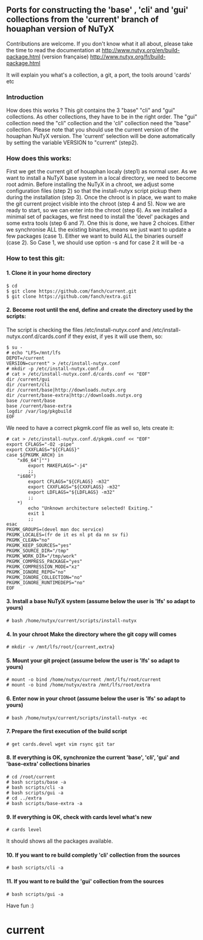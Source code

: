 ## Ports for constructing the 'base' , 'cli' and 'gui' collections from the 'current' branch of houaphan version of NuTyX

Contributions are welcome. If you don't know what it all about, please take the time to read the documentation at
http://www.nutyx.org/en/build-package.html
(version française)
http://www.nutyx.org/fr/build-package.html

It will explain you what's a collection, a git, a port, the tools around 'cards' etc
### Introduction
How does this works ? This git contains the 3 "base" "cli" and "gui" collections. As other collections, they have to be in the right order.  The "gui" collection need the "cli" collection and the 'cli" collection need the "base" collection. Please note that you should use the current version of the houaphan NuTyX version. The 'current' selection will be done automatically by setting the variable VERSION to "current" (step2). 

### How does this works:
First we get the current git of houaphan localy (step1) as normal user. As we want to install a NuTyX base system in a local directory, we need to become root admin. Before installing the NuTyX in a chroot, we adjust some configuration files (step 2) so that the install-nutyx script pickup them during the installation (step 3). Once the chroot is in place, we want to make the git current project visible into the chroot (step 4 and 5). Now we are ready to start, so we can enter into the chroot (step 6). As we installed a minimal set of packages, we first need to install the 'devel' packages and some extra tools (step 6 and 7). One this is done, we have 2 choices. Either we synchronise ALL the existing binaries, means we just want to update a few packages (case 1). Either we want to build ALL the binaries ourself (case 2). So Case 1, we should use option -s and for case 2 it will be -a
### How to test this git:

#### 1. Clone it in your home directory

    $ cd
    $ git clone https://github.com/fanch/current.git
	$ git clone https://github.com/fanch/extra.git
	
#### 2. Become root until the end, define and create the directory used by the scripts:

 The script is checking the files /etc/install-nutyx.conf and /etc/install-nutyx.conf.d/cards.conf if they exist, if yes it will use them, so:

    $ su -
    # echo "LFS=/mnt/lfs
    DEPOT=/current
    VERSION=current" > /etc/install-nutyx.conf
    # mkdir -p /etc/install-nutyx.conf.d
    # cat > /etc/install-nutyx.conf.d/cards.conf << "EOF"
    dir /current/gui
    dir /current/cli
    dir /current/base|http://downloads.nutyx.org
    dir /current/base-extra|http://downloads.nutyx.org
    base /current/base
    base /current/base-extra
    logdir /var/log/pkgbuild
    EOF
 We need to have a correct pkgmk.conf file as well so, lets create it:

    # cat > /etc/install-nutyx.conf.d/pkgmk.conf << "EOF"
    export CFLAGS="-O2 -pipe"
    export CXXFLAGS="${CFLAGS}"
    case ${PKGMK_ARCH} in
        "x86_64"|"")
            export MAKEFLAGS="-j4"
            ;;
        "i686")
            export CFLAGS="${CFLAGS} -m32"
            export CXXFLAGS="${CXXFLAGS} -m32"
            export LDFLAGS="${LDFLAGS} -m32"
            ;;
        *)
            echo "Unknown architecture selected! Exiting."
            exit 1
            ;;
    esac
    PKGMK_GROUPS=(devel man doc service)
    PKGMK_LOCALES=(fr de it es nl pt da nn sv fi)
    PKGMK_CLEAN="no"
    PKGMK_KEEP_SOURCES="yes"
    PKGMK_SOURCE_DIR="/tmp"
    PKGMK_WORK_DIR="/tmp/work"
    PKGMK_COMPRESS_PACKAGE="yes"
    PKGMK_COMPRESSION_MODE="xz"
    PKGMK_IGNORE_REPO="no"
    PKGMK_IGNORE_COLLECTION="no"
    PKGMK_IGNORE_RUNTIMEDEPS="no"
    EOF


#### 3. Install a base NuTyX system (assume below the user is 'lfs' so adapt to yours)

    # bash /home/nutyx/current/scripts/install-nutyx

#### 4. In your chroot Make the directory where the git copy will comes

    # mkdir -v /mnt/lfs/root/{current,extra}

#### 5. Mount your git project (assume below the user is 'lfs' so adapt to yours)

    # mount -o bind /home/nutyx/current /mnt/lfs/root/current
	# mount -o bind /home/nutyx/extra /mnt/lfs/root/extra
	
#### 6. Enter now in your chroot (assume below the user is 'lfs' so adapt to yours)

    # bash /home/nutyx/current/scripts/install-nutyx -ec

#### 7. Prepare the first execution of the build script

    # get cards.devel wget vim rsync git tar
 
#### 8. If everything is OK, synchronize the current 'base', 'cli', 'gui' and 'base-extra' collections binaries

    # cd /root/current
    # bash scripts/base -a
    # bash scripts/cli -a
    # bash scripts/gui -a
    # cd ../extra
    # bash scripts/base-extra -a

#### 9. If everything is OK, check with cards level what's new

    # cards level

 It should shows all the packages available.

#### 10. If you want to re build completly 'cli' collection from the sources 

    # bash scripts/cli -a

#### 11. If you want to re build the 'gui' collection from the sources

    # bash scripts/gui -a 

Have fun :)
# current
